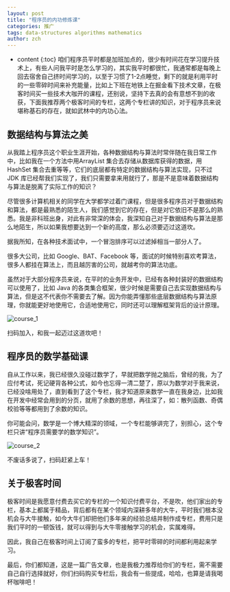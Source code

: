 ```yaml
---
layout: post
title: "程序员的内功修炼课"
categories: 推广
tags: data-structures algorithms mathematics
author: zch
---
```


* content
{:toc}
咱们程序员平时都是加班加点的，很少有时间花在学习提升技术上，有些人问我平时是怎么学习的，其实我平时都很忙，我通常都是每晚上回去宿舍自己挤时间学习的，以至于习惯了1-2点睡觉，剩下的就是利用平时的一些零碎时间来补充能量，比如上下班在地铁上在掘金看下技术文章，在极客时间买一些技术大咖开的课程，还别说，坚持下去真的会有意想不到的收获，下面我推荐两个极客时间的专栏，这两个专栏讲的知识，对于程序员来说堪称基石的存在，就如武林中的内功心法。











## 数据结构与算法之美



从我踏上程序员这个职业生涯开始，各种数据结构与算法时常伴随在我日常工作中，比如我在一个方法中用ArrayList 集合去存储从数据库获得的数据，用 HashSet 集合去重等等，它们的底层都有特定的数据结构与算法实现，只不过 JDK 库已经帮我们实现了，我们只需要拿来用就行了，那是不是意味着数据结构与算法是脱离了实际工作的知识？

尽管很多计算机相关的同学在大学都学过着门课程，但是很多程序员对于数据结构和算法，都是最熟悉的陌生人，我们感觉到它的存在，但是对它依旧不是那么的熟悉。我是非科班出身，对此有非常深的体会，我深知自己对于数据结构与算法是那么地陌生，所以如果我想要达到一个新的高度，那么必须要迈过这道坎。

据我所知，在各种技术面试中，一个冒泡排序可以过滤掉相当一部分人了。

很多大公司，比如 Google、BAT、Facebook 等，面试的时候特别喜欢考算法，很多人都挂在算法上，而且越厉害的公司，就越考你的算法功底。

虽然对于大部分程序员来说，在平时的业务开发中，已经有各种封装好的数据结构可以使用了，比如 Java 的各类集合框架，很少时候是需要自己去实现数据结构与算法，但是这不代表你不需要去了解。因为你能弄懂那些底层数据结构与算法原理，你就能更好地使用它，合适地使用它，同时还可以理解框架背后的设计原理。

![course_1](https://raw.githubusercontent.com/objcoding/objcoding.github.io/master/images/course_1.jpeg)

扫码加入，和我一起迈过这道坎吧！



## 程序员的数学基础课



自从工作以来，我已经很久没碰过数学了，早就把数学抛之脑后，曾经的我，为了应付考试，死记硬背各种公式，如今也忘得一清二楚了，原以为数学对于我来说，已经没啥用处了，直到看到了这个专栏，我才知道原来数学一直在我身边，比如我在开发中经常会用到的分页，就用了余数的思想，再往深了，如：散列函数、奇偶校验等等都用到了余数的知识。

你可能会问，数学是一个博大精深的领域，一个专栏能够讲完了，别担心，这个专栏只讲“程序员需要学的数学知识”。



![course_2](https://raw.githubusercontent.com/objcoding/objcoding.github.io/master/images/course_2.jpeg)



不废话多说了，扫码赶紧上车！





## 关于极客时间

极客时间是我愿意付费去买它的专栏的一个知识付费平台，不是吹，他们家出的专栏，基本上都属于精品，背后都有在某个领域内深耕多年的大牛，平时我们根本没机会与大牛接触，如今大牛们却把他们多年来的经验总结并制作成专栏，费用只是我们平时的一顿饭钱，就可以得到与大牛零接触学习的机会，实属难得。

因此，我自己在极客时间上订阅了蛮多的专栏，把平时零碎的时间都利用起来学习。

最后，你们都知道，这是一篇广告文章，也是我极力推荐给你们的专栏，需不需要自己自行选择就好，你们扫码购买专栏后，我会有一些提成，哈哈，也算是请我喝杯咖啡吧！
